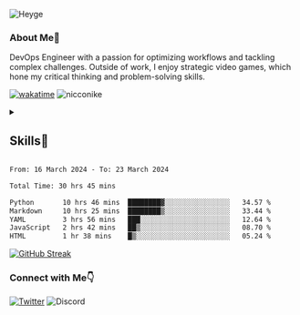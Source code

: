 ![Heyge](https://i.imgur.com/WhVGtgP.png)
### About Me🔎

DevOps Engineer with a passion for optimizing workflows and tackling complex challenges. Outside of work, I enjoy strategic video games, which hone my critical thinking and problem-solving skills.

<!-- [![Readme](https://github.com/Nicconike/Nicconike/actions/workflows/waka-readme.yml/badge.svg)](https://github.com/Nicconike/Nicconike/actions/workflows/waka-readme.yml) -->
[![wakatime](https://wakatime.com/badge/user/018e538b-3f55-4e8e-95fa-6c3225418eed.svg)](https://wakatime.com/@018e538b-3f55-4e8e-95fa-6c3225418eed)
![nicconike](https://komarev.com/ghpvc/?username=nicconike&label=Profile%20views&color=0e75b6&style=flat)

<div class="container">
  <details><summary><h2>Skills🎯</h2></summary>
    <details>
      <summary>Languages</summary>
      <p>
        <img
          src="https://img.shields.io/badge/go-%2300ADD8.svg?style=for-the-badge&logo=go&logoColor=white"
          alt="Go"
        />
        <img
          src="https://img.shields.io/badge/java-%23ED8B00.svg?style=for-the-badge&logo=openjdk&logoColor=white"
          alt="Java"
        />
        <img
          src="https://img.shields.io/badge/python-3670A0?style=for-the-badge&logo=python&logoColor=ffdd54"
          alt="Python"
        />
      </p>
    </details>
    <details>
      <summary>Testing & Automation</summary>
      <p>
        <img
          src="https://img.shields.io/badge/Postman-FF6C37?style=for-the-badge&logo=postman&logoColor=white"
          alt="Postman"
        />
        <img
          src="https://img.shields.io/badge/junit-black?style=for-the-badge&logo=junit5&link=https%3A%2F%2Fjunit.org%2Fjunit5%2F"
          alt="JUnit"
        />
        <img
          src="https://img.shields.io/badge/jmeter-black?style=for-the-badge&logo=apachejmeter&link=https%3A%2F%2Fjmeter.apache.org%2F"
          alt="JMeter"
        />
      </p>
    </details>
    <details>
      <summary>Version Control</summary>
      <p>
        <img
          src="https://img.shields.io/badge/git-%23F05033.svg?style=for-the-badge&logo=git&logoColor=white"
          alt="Git"
        />
        <img
          src="https://img.shields.io/badge/github-%23121011.svg?style=for-the-badge&logo=github&logoColor=white"
          alt="GitHub"
        />
        <img
          src="https://img.shields.io/badge/gitlab-%23181717.svg?style=for-the-badge&logo=gitlab&logoColor=white"
          alt="GitLab"
        />
      </p>
    </details>
    <details>
      <summary>Containerization & Orchestration</summary>
      <p>
        <img
          src="https://img.shields.io/badge/docker-%230db7ed.svg?style=for-the-badge&logo=docker&logoColor=white"
          alt="Docker"
        />
        <img
          src="https://img.shields.io/badge/kubernetes-%23326ce5.svg?style=for-the-badge&logo=kubernetes&logoColor=white"
          alt="Kubernetes"
        />
        <img
          src="https://img.shields.io/badge/helm-black?style=for-the-badge&logo=helm&link=https%3A%2F%2Fjmeter.apache.org%2F"
          alt="Helm"
        />
        <img
          src="https://img.shields.io/badge/Amazon%20ECS-white?style=for-the-badge&logo=amazonecs&link=https%3A%2F%2Faws.amazon.com%2Fecs%2F"
          alt="Amazon ECS"
        />
        <img
          src="https://img.shields.io/badge/github%20actions-%232671E5.svg?style=for-the-badge&logo=githubactions&logoColor=white"
          alt="GitHub Actions"
        />
        <img
          src="https://img.shields.io/badge/gitlab%20ci-%23181717.svg?style=for-the-badge&logo=gitlab&logoColor=white"
          alt="GitLab CI"
        />
      </p>
    </details>
    <details>
      <summary>Cloud Services</summary>
      <p>
        <img
          src="https://img.shields.io/badge/AWS-%23FF9900.svg?style=for-the-badge&logo=amazon-aws&logoColor=white"
          alt="AWS"
        />
      </p>
    </details>
    <details>
      <summary>Monitoring & Performance</summary>
      <p>
        <img
          src="https://img.shields.io/badge/datadog-%23632CA6.svg?style=for-the-badge&logo=datadog&logoColor=white"
          alt="Datadog"
        />
        <img
          src="https://img.shields.io/badge/AWS%20CloudWatch-white?style=for-the-badge&logo=amazoncloudwatch&link=https%3A%2F%2Faws.amazon.com%2Fcloudwatch%2F"
          alt="AWS CloudWatch"
        />
      </p>
    </details>
    <details>
      <summary>Infrastructure & Operations</summary>
      <p>
        <img
          src="https://img.shields.io/badge/terraform-%235835CC.svg?style=for-the-badge&logo=terraform&logoColor=white"
          alt="Terraform"
        />
        <img
          src="https://img.shields.io/badge/ansible-%231A1918.svg?style=for-the-badge&logo=ansible&logoColor=white"
          alt="Ansible"
        />
      </p>
    </details>
    <details>
      <summary>Tools & Collaboration</summary>
      <p>
        <img
          src="https://img.shields.io/badge/jira-%230A0FFF.svg?style=for-the-badge&logo=jira&logoColor=white"
          alt="Jira"
        />
        <img
          src="https://img.shields.io/badge/Slack-4A154B?style=for-the-badge&logo=slack&logoColor=white"
          alt="Slack"
        />
        <img
          src="https://img.shields.io/badge/Google%20Meet-00897B?style=for-the-badge&logo=google-meet&logoColor=white"
          alt="Google Meet"
        />
        <img
          src="https://img.shields.io/badge/Box-blue?style=for-the-badge&logo=box&link=https%3A%2F%2Fwww.box.com%2Fen-in%2Fhome"
          alt="Box"
        />
        <img
          src="https://img.shields.io/badge/Visual%20Studio%20Code-0078d7.svg?style=for-the-badge&logo=visual-studio-code&logoColor=white"
          alt="Visual Studio Code"
        />
      </p>
    </details>
    <details>
      <summary>Database Management</summary>
      <p>
        <img
          src="https://img.shields.io/badge/mysql-4479A1.svg?style=for-the-badge&logo=mysql&logoColor=white"
          alt="MySQL"
        />
        <img
          src="https://img.shields.io/badge/Amazon%20DynamoDB-4053D6?style=for-the-badge&logo=Amazon%20DynamoDB&logoColor=white"
          alt="Amazon DynamoDB"
        />
      </p>
    </details>
  </details>
</div>

<!--START_SECTION:waka-->

```txt
From: 16 March 2024 - To: 23 March 2024

Total Time: 30 hrs 45 mins

Python       10 hrs 46 mins  ████████▓░░░░░░░░░░░░░░░░   34.57 %
Markdown     10 hrs 25 mins  ████████▒░░░░░░░░░░░░░░░░   33.44 %
YAML         3 hrs 56 mins   ███░░░░░░░░░░░░░░░░░░░░░░   12.64 %
JavaScript   2 hrs 42 mins   ██▒░░░░░░░░░░░░░░░░░░░░░░   08.70 %
HTML         1 hr 38 mins    █▒░░░░░░░░░░░░░░░░░░░░░░░   05.24 %
```

<!--END_SECTION:waka-->

<!-- [![Nicco's Code Stats](https://github-readme-stats.vercel.app/api/wakatime?username=nicconike)](https://github.com/anuraghazra/github-readme-stats) -->
[![GitHub Streak](https://streak-stats.demolab.com/?user=Nicconike)](https://git.io/streak-stats)
<!-- ![Nicco's GitHub Stats](https://github-readme-stats.vercel.app/api?username=nicconike&show_icons=true&theme=algolia) -->

### Connect with Me👇

[![Twitter](https://img.shields.io/badge/-Twitter-1DA1F2?style=for-the-badge&logo=Twitter&logoColor=white)](https://twitter.com/nicco_nike)
![Discord](https://img.shields.io/badge/Discord-black?style=for-the-badge&logo=discord&label=join&link=https%3A%2F%2Fdiscord.gg%2FUbetHfu)
